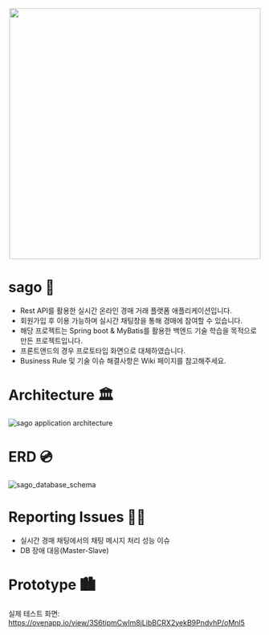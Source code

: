 <div id="project_logo" align="center" >
  <img src="https://user-images.githubusercontent.com/15176192/144699806-1ce60d8b-3f9d-4c86-8b74-75baa37eb4d4.png" width="500" height="500" />
</div>


# sago 🎨
- Rest API를 활용한 실시간 온라인 경매 거래 플랫폼 애플리케이션입니다.
- 회원가입 후 이용 가능하며 실시간 채팅창을 통해 경매에 참여할 수 있습니다.
- 해당 프로젝트는 Spring boot & MyBatis를 활용한 백엔드 기술 학습을 목적으로 만든 프로젝트입니다.
- 프론트앤드의 경우 프로토타입 화면으로 대체하였습니다.
- Business Rule 및 기술 이슈 해결사항은 Wiki 페이지를 참고해주세요.

# Architecture 🏛
![sago application architecture](https://user-images.githubusercontent.com/15176192/147054490-19d0fdf4-1042-429b-94f2-f04d301237a8.jpg)

# ERD 💿
![sago_database_schema](https://user-images.githubusercontent.com/15176192/147054548-1328122a-a152-4966-a8b6-96feb3c5905b.jpg)

# Reporting Issues 👩‍💻
- 실시간 경매 채팅에서의 채팅 메시지 처리 성능 이슈
- DB 장애 대응(Master-Slave)

# Prototype 🏙

실제 테스트 화면: https://ovenapp.io/view/3S6tipmCwIm8jLibBCRX2yekB9PndvhP/oMnl5
